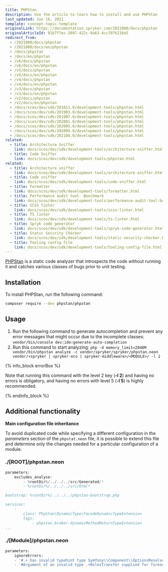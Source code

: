 ```yaml
---
title: PHPStan
description: Use the article to learn how to install and use PHPStan
last_updated: Jun 16, 2021
template: concept-topic-template
originalLink: https://documentation.spryker.com/2021080/docs/phpstan
originalArticleId: 91b7f7ec-2097-422c-9a63-4cc7076216e5
redirect_from:
  - /2021080/docs/phpstan
  - /2021080/docs/en/phpstan
  - /docs/phpstan
  - /docs/en/phpstan
  - /v6/docs/phpstan
  - /v6/docs/en/phpstan
  - /v5/docs/phpstan
  - /v5/docs/en/phpstan
  - /v4/docs/phpstan
  - /v4/docs/en/phpstan
  - /v3/docs/phpstan
  - /v3/docs/en/phpstan
  - /v2/docs/phpstan
  - /v2/docs/en/phpstan
  - /docs/scos/dev/sdk/201811.0/development-tools/phpstan.html
  - /docs/scos/dev/sdk/201903.0/development-tools/phpstan.html
  - /docs/scos/dev/sdk/201907.0/development-tools/phpstan.html
  - /docs/scos/dev/sdk/202001.0/development-tools/phpstan.html
  - /docs/scos/dev/sdk/202005.0/development-tools/phpstan.html
  - /docs/scos/dev/sdk/202009.0/development-tools/phpstan.html
  - /docs/scos/dev/sdk/202108.0/development-tools/phpstan.html
related:
  - title: Architecture Sniffer
    link: docs/scos/dev/sdk/development-tools/architecture-sniffer.html
  - title: Code Sniffer
    link: docs/scos/dev/sdk/development-tools/phpstan.html
related:
  - title: Architecture sniffer
    link: docs/scos/dev/sdk/development-tools/architecture-sniffer.html
  - title: Code sniffer
    link: docs/scos/dev/sdk/development-tools/code-sniffer.html
  - title: Formatter
    link: docs/scos/dev/sdk/development-tools/formatter.html
  - title: Performance audit tool- Benchmark
    link: docs/scos/dev/sdk/development-tools/performance-audit-tool-benchmark.html
  - title: SCSS linter
    link: docs/scos/dev/sdk/development-tools/scss-linter.html
  - title: TS linter
    link: docs/scos/dev/sdk/development-tools/ts-linter.html
  - title: Spryk code generator
    link: docs/scos/dev/sdk/development-tools/spryk-code-generator.html
  - title: Static Security Checker
    link: docs/scos/dev/sdk/development-tools/static-security-checker.html
  - title: Tooling config file
    link: docs/scos/dev/sdk/development-tools/tooling-config-file.html
---
```


[PHPStan](https://github.com/phpstan/phpstan) is a static code analyzer that introspects the code without running it and catches various classes of bugs prior to unit testing.

## Installation

To install PHPStan, run the following command:

```bash
composer require --dev phpstan/phpstan
```

## Usage

1. Run the following command to generate autocompletion and prevent any error messages that might occur due to the incomplete classes:
`vendor/bin/console dev:ide:generate-auto-completion`
2. Run this command to start analyzing:
`php -d memory_limit=2048M vendor/bin/phpstan analyze -c vendor/spryker/spryker/phpstan.neon vendor/<spryker | spryker-eco | spryker-middleware>/<MODULE>/ -l 2`

{% info_block errorBox %}

Note that running this command with the level 2 key (**-l 2**) and having no errors is obligatory, and having no errors with level 5 (**-l 5**) is highly recommended.

{% endinfo_block %}

## Additional functionality

**Main configuration file inheritance**

To avoid duplicated code while specifying a different configuration in the _parameters_ section of the `phpstat.neon` file, it is possible to extend this file and determine only the changes needed for a particular configuration of a module.

### ./[ROOT]/phpstan.neon

```php
parameters:
    excludes_analyse:
        - %rootDir%/../../../src/Generated/*
        - %rootDir%/../../../src/Orm/*

bootstrap: %rootDir%/../../../phpstan-bootstrap.php

services:
    -
        class: PhpStan\DynamicType\FacadeDynamicTypeExtension
        tags:
            - phpstan.broker.dynamicMethodReturnTypeExtension
...
```

### ./[Module]/phpstan.neon

```php
parameters:
    ignoreErrors:
    - '#.+ has invalid typehint type Symfony\\Component\\OptionsResolver\\OptionsResolverInterface.#'
    - '#Argument of an invalid type .+RolesTransfer supplied for foreach, only iterables are supported.#'
```
